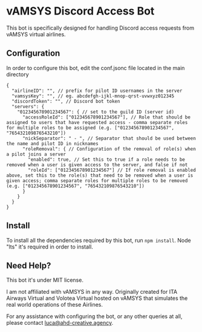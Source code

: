# vAMSYS Discord Access Bot
This bot is specifically designed for handling Discord access requests from vAMSYS virtual airlines.

## Configuration
In order to configure this bot, edit the conf.jsonc file located in the main directory

```json5
{
  "airlineID": "", // prefix for pilot ID usernames in the server
  "vamsysKey": "", // eg. abcdefgh-ijkl-mnop-qrst-uvwxyz012345
  "discordToken": "", // Discord bot token
  "servers": {
    "012345678901234567": { // set to the guild ID (server id)
      "accessRoleId": ["012345678901234567"], // Role that should be assigned to users that have requested access - comma separate roles for multiple roles to be assigned (e.g. ["012345678901234567", "765432109876543210"])
      "nickSeparator": " - ", // Separator that should be used between the name and pilot ID in nicknames
      "roleRemoval": { // Configuration of the removal of role(s) when a pilot joins a server
        "enabled": true, // Set this to true if a role needs to be removed when a user is given access to the server, and false if not
        "roleId": ["012345678901234567"] // If role removal is enabled above, set this to the role(s) that need to be removed when a user is given access; comma separate roles for multiple roles to be removed (e.g. ["012345678901234567", "765432109876543210"])
      }
    }
  }
}
```

## Install
To install all the dependencies required by this bot, run ``` npm install ```.
Node "lts" it's required in order to install.

## Need Help?
This bot it's under MIT license.

I am not affiliated with vAMSYS in any way. Originally created for ITA Airways Virtual and Volotea Virtual hosted on vAMSYS that simulates the real world operations of these Airlines.

For any assistance with configuring the bot, or any other queries at all, please contact [luca@ahd-creative.agency](mailto:luca@ahd-creative.agency).
